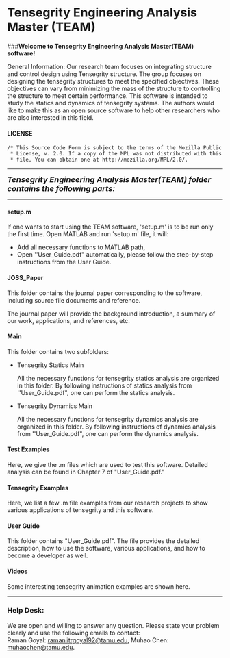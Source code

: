 # Tensegrity Engineering Analysis Master (TEAM)

###**Welcome to Tensegrity Engineering Analysis Master(TEAM) software!**

General Information: 
Our research team focuses on integrating structure and control design using Tensegrity structure. The group focuses 
on designing the tensegrity structures to meet the specified objectives. These objectives can vary from minimizing the 
mass of the structure to controlling the structure to meet certain performance. This software is intended to study the 
statics and dynamics of tensegrity systems. The authors would like to make this as an open source software to help other 
researchers who are also interested in this field. 

#### LICENSE

    /* This Source Code Form is subject to the terms of the Mozilla Public
     * License, v. 2.0. If a copy of the MPL was not distributed with this
     * file, You can obtain one at http://mozilla.org/MPL/2.0/.
 
---

<font size=4>***Tensegrity Engineering Analysis Master(TEAM) folder contains the following parts:***</font>

---

#### setup.m 
If one wants to start using the TEAM software, 'setup.m' is to be run only the first time.
Open MATLAB and run 'setup.m' file, it will:

- Add all necessary functions to MATLAB path,
- Open ''User_Guide.pdf" automatically, please follow the step-by-step instructions from the User Guide.

#### JOSS_Paper

This folder contains the journal paper corresponding to the software, including source file documents and reference. 

The journal paper will provide the background introduction, a summary of our work, applications, and references, etc. 

#### Main

This folder contains two subfolders:

- Tensegrity Statics Main

	All the necessary functions for tensegrity statics analysis are organized in this folder. By following instructions of statics analysis from ''User_Guide.pdf", one can perform the statics analysis.

- Tensegrity Dynamics Main

	All the necessary functions for tensegrity dynamics analysis are organized in this folder. By following instructions of dynamics analysis from ''User_Guide.pdf", one can perform the dynamics analysis.

#### Test Examples

Here, we give the .m files which are used to test this software. Detailed analysis can be found in Chapter 7 of "User_Guide.pdf."

#### Tensegrity Examples

Here, we list a few .m file examples from our research projects to show various applications of tensegrity and this software.

#### User Guide

This folder contains "User_Guide.pdf". The file provides the detailed description, how to use the software, various applications, and how to become a developer as well.


#### Videos
Some interesting tensegrity animation examples are shown here.

---

### Help Desk:

We are open and willing to answer any question. Please state your problem clearly and use the following emails to contact:<br>
Raman Goyal: <ramaniitrgoyal92@tamu.edu>, Muhao Chen: <muhaochen@tamu.edu>.
